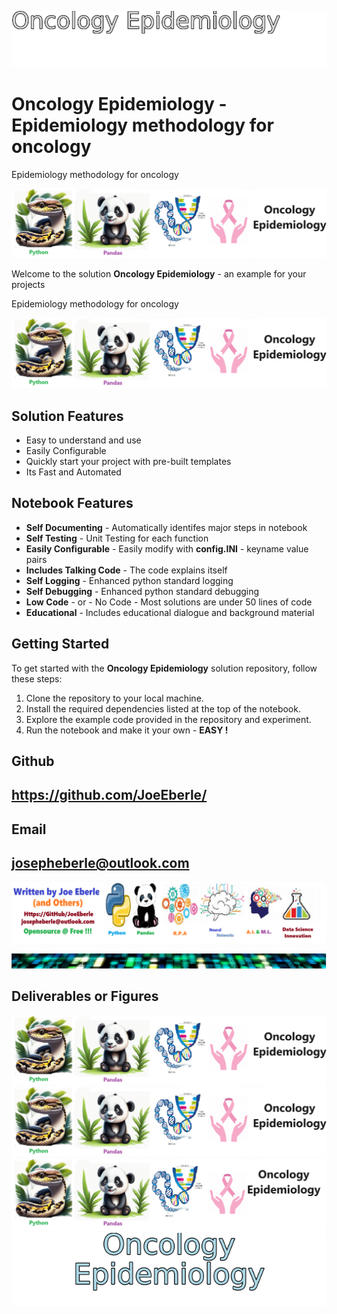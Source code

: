 
![Image image_filename](solution_sign.png)

# Oncology Epidemiology - Epidemiology methodology for oncology 
Epidemiology methodology for oncology 

![Image image_filename](code.png)

Welcome to the solution **Oncology Epidemiology** - an example for your projects

Epidemiology methodology for oncology 

![Image image_filename](sample.png)

## Solution Features
- Easy to understand and use  
- Easily Configurable 
- Quickly start your project with pre-built templates
- Its Fast and Automated

## Notebook Features
- **Self Documenting** - Automatically identifes major steps in notebook 
- **Self Testing** - Unit Testing for each function
- **Easily Configurable** - Easily modify with **config.INI** - keyname value pairs
- **Includes Talking Code** - The code explains itself 
- **Self Logging** - Enhanced python standard logging   
- **Self Debugging** - Enhanced python standard debugging
- **Low Code** - or - No Code  - Most solutions are under 50 lines of code
- **Educational** - Includes educational dialogue and background material
    
## Getting Started
To get started with the **Oncology Epidemiology** solution repository, follow these steps:
1. Clone the repository to your local machine.
2. Install the required dependencies listed at the top of the notebook.
3. Explore the example code provided in the repository and experiment.
4. Run the notebook and make it your own - **EASY !**
    

## Github    
## https://github.com/JoeEberle/ 

## Email 
## josepheberle@outlook.com 

    
![Developer](developer.png)

![Brand](brand.png)
    
## Deliverables or Figures
 ![additional_image](cancer_care.png)  <br>![additional_image](oncology_epidemiology.png)  <br>![additional_image](onology_epidemiology.png)  <br>![additional_image](solution_stacked_sign.png)  <br>
    